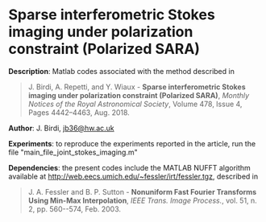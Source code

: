 # Sparse interferometric Stokes imaging under polarization constraint (Polarized SARA)

 **Description**: Matlab codes associated with the method described in
 > J. Birdi, A. Repetti, and Y. Wiaux - **Sparse interferometric Stokes imaging under polarization constraint (Polarized SARA)**,
 *Monthly Notices of the Royal Astronomical Society*, Volume 478, Issue 4, Pages 4442–4463, Aug. 2018.
 
 **Author**: J. Birdi, jb36@hw.ac.uk
 
 **Experiments**: to reproduce the experiments reported in the article, run the file "main_file_joint_stokes_imaging.m"
 
 **Dependencies**: the present codes include the MATLAB NUFFT algorithm available at
 http://web.eecs.umich.edu/~fessler/irt/fessler.tgz, described in
 > J. A. Fessler and B. P. Sutton - **Nonuniform Fast Fourier Transforms Using Min-Max Interpolation**, *IEEE Trans. Image Process.*, vol. 51, n. 2, pp. 560--574, Feb. 2003.
